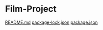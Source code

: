 # Film-Project

[README.md](https://github.com/Styop004/Film-Project/files/14260344/README.md)
[package-lock.json](https://github.com/Styop004/Film-Project/files/14260343/package-lock.json)
[package.json](https://github.com/Styop004/Film-Project/files/14260342/package.json)
